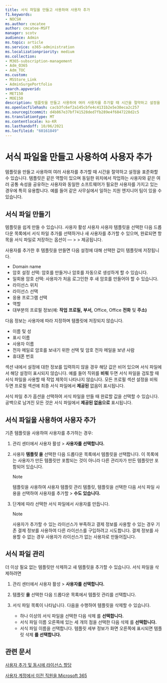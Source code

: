 ```yaml
---
title: 서식 파일을 만들고 사용하여 사용자 추가
f1.keywords:
- NOCSH
ms.author: cmcatee
author: cmcatee-MSFT
manager: scotv
audience: Admin
ms.topic: article
ms.service: o365-administration
ms.localizationpriority: medium
ms.collection:
- M365-subscription-management
- Adm_O365
- Adm_TOC
ms.custom:
- MSStore_Link
- AdminSurgePortfolio
search.appverid:
- MET150
- MOE150
description: 템플릿을 만들고 사용하여 여러 사용자를 추가할 때 시간을 절약하고 설정을 표준화할 수 있습니다.
ms.openlocfilehash: cacb3fc6ef2a145cbfe4c4131b2e5e38eca2c257
ms.sourcegitcommit: d4b867e37bf741528ded7fb289e4f6847228d2c5
ms.translationtype: MT
ms.contentlocale: ko-KR
ms.lasthandoff: 10/06/2021
ms.locfileid: "60161849"
---
```

# <a name="create-and-use-a-template-to-add-users"></a>서식 파일을 만들고 사용하여 사용자 추가

템플릿을 만들고 사용하여 여러 사용자를 추가할 때 시간을 절약하고 설정을 표준화할 수 있습니다. 템플릿은 같은 역할이 있으며 동일한 위치에서 작업하는 사용자와 같은 여러 공통 속성을 공유하는 사용자와 동일한 소프트웨어가 필요한 사용자를 가지고 있는 경우에 특히 유용합니다. 예를 들어 같은 사무실에서 일하는 지원 엔지니어 팀이 있을 수 있습니다.  

## <a name="create-a-template"></a>서식 파일 만들기

템플릿을 쉽게 만들 수 있습니다. 사용자 활성 사용자 사용자 템플릿을 선택한 다음 드롭다운 목록에서 서식 파일 추가를 선택하거나 새 사용자를 추가할 수 있으며, 완료되면 항목을 서식 파일로 저장하는 옵션이 &mdash;   >    >  제공됩니다. 

사용자를 추가한 후 템플릿을 만들면 다음 설정에 대해 선택한 값이 템플릿에 저장됩니다.

- Domain name
- 암호 설정 선택: 암호를 만들거나 암호를 자동으로 생성하게 할 수 있습니다.
- 일회용 암호 선택: 사용자가 처음 로그인한 후 새 암호를 만들어야 할 수 있습니다.
- 라이선스 위치
- 라이선스 선택
- 응용 프로그램 선택
- 역할
- 대부분의 프로필 정보(예: **작업** **프로필,** **부서,** Office, Office **전화** 및 **주소)** 

다음 정보는 사용자에 따라 지정하며 템플릿에 저장되지 않습니다.

- 이름 및 성
- 표시 이름
- 사용자 이름
- 전자 메일로 암호를 보내기 위한 선택 및 암호 전자 메일을 보낸 사람
- 휴대폰 번호

섹션 내에서 설정에 대한 정보를 입력하지 않을 경우 해당 값은 비어 있으며 서식 파일에서 해당 설정이 표시되지 않습니다. 예를 들어 직위를 **비워** 두면 서식 파일을 검토할 때  서식 파일을 사용할 때 작업 제목이 나타나지 않습니다. 모든 프로필 섹션  설정을 비워  두면 프로필 섹션에 최종 서식 파일에서 **제공된** 없음이 표시됩니다.

서식 파일 추가 옵션을 선택하여  서식 파일을 만들 때 완료할 값을 선택할 수 있습니다. 공백으로 남겨진 모든 것은 서식 파일에서 **제공된 없음으로** 표시됩니다.

## <a name="use-a-template-to-add-a-user"></a>서식 파일을 사용하여 사용자 추가

기존 템플릿을 사용하여 사용자를 추가하는 경우:

1. 관리 센터에서 사용자 활성  >  **사용자를 선택합니다.**

2. 사용자 **템플릿 을** 선택한 다음 드롭다운 목록에서 템플릿을 선택합니다. 이 목록에는 사용자가 만든 템플릿만 포함되는 것이 아니라 다른 관리자가 만든 템플릿만 포함되어 있습니다.

   > [!NOTE]
   > 템플릿을 사용하여 사용자 템플릿 관리 템플릿, 템플릿을 선택한 다음 서식 파일 사용을 선택하여 사용자를 추가할  >   **수도 있습니다.**

3. 단계에 따라 선택한 서식 파일에서 사용자를 만듭니다.

   > [!NOTE]
   > 사용자가 추가할 수 있는 라이선스가 부족하고 결제 정보를 사용할 수 있는 경우 기존 결제 정보를 사용하여 다른 라이선스를 구입하려고 시도합니다. 결제 정보를 사용할 수 없는 경우 사용자가 라이선스가 없는 사용자로 만들어집니다.

## <a name="manage-templates"></a>서식 파일 관리

더 이상 필요 없는 템플릿만 삭제하고 새 템플릿을 추가할 수 있습니다. 서식 파일을 삭제하려면

1. 관리 센터에서 사용자 활성  >  **사용자를 선택합니다.**

2. 템플릿 **을** 선택한  다음 드롭다운 목록에서 템플릿 관리를 선택합니다.

3. 서식 파일 목록이 나타납니다. 다음을 수행하여 템플릿을 삭제할 수 있습니다.
    - 하나 이상의 서식 파일을 선택한 다음 삭제 를 **선택합니다.** 
    - 서식 파일 이름 오른쪽에 있는 세 개의 점을 선택한 다음 삭제 를 **선택합니다.**
    - 서식 파일 이름을 선택합니다. 템플릿 세부 정보가 화면 오른쪽에 표시되면 템플릿 삭제 **를 선택합니다.**

## <a name="related-articles"></a>관련 문서

[사용자 추가 및 동시에 라이선스 할당](add-users.md)

[사용자 계정에서 이전 직원을 Microsoft 365](remove-former-employee.md)
  
